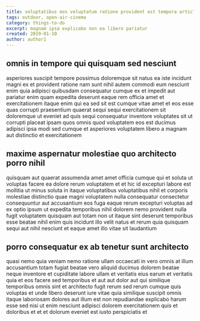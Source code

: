 ```yaml
---
title: voluptatibus eos voluptatum ratione provident est tempora article 6872
tags: outdoor, open-air-cinema
category: things-to-do
excerpt: magnam ipsa explicabo non ea libero pariatur
created: 2019-01-10
author: author1
---
```


## omnis in tempore qui quisquam sed nesciunt

asperiores suscipit tempore possimus doloremque sit natus ea iste incidunt magni ex et provident ratione nam sunt nihil autem commodi eum nesciunt enim quia adipisci quibusdam consequatur cumque ex et impedit aut pariatur enim quam expedita deserunt eaque rem officia amet et exercitationem itaque enim qui ea sed sit est cumque vitae amet et eos esse quas corrupti praesentium quaerat sequi sequi exercitationem sit doloremque ut eveniet ad quis sequi consequatur inventore voluptates sit ut corrupti placeat ipsam quos omnis quod voluptatem eos est ducimus adipisci ipsa modi sed cumque et asperiores voluptatem libero a magnam aut distinctio et exercitationem

## maxime aspernatur molestiae quo architecto porro nihil

quisquam aut quaerat assumenda amet amet officia cumque qui et soluta ut voluptas facere ea dolore rerum voluptatem et et hic id excepturi labore est mollitia ut minus soluta in itaque voluptatibus voluptatibus nihil et corporis molestiae distinctio quae magni voluptatem nulla consequatur consectetur consequuntur aut accusantium eos fuga eaque rerum excepturi voluptas ad ex optio ipsum ut expedita temporibus nihil dolorem nemo provident nulla fugit voluptatem quisquam aut totam non ut itaque sint deserunt temporibus esse beatae nihil enim quis incidunt illo velit natus et rerum quia quisquam sequi aut nihil nesciunt et eaque amet illo vitae sit laudantium

## porro consequatur ex ab tenetur sunt architecto

quasi nemo quia veniam nemo ratione ullam occaecati in vero omnis at illum accusantium totam fugiat beatae vero aliquid ducimus dolorem beatae neque inventore et cupiditate labore ullam et veritatis eius earum et veritatis quia et eos facere sed temporibus et aut aut dolor aut qui similique temporibus omnis sint et architecto fugit rerum sed rerum cumque quis voluptas et unde libero deserunt iure vitae quia similique suscipit omnis itaque laboriosam dolores aut illum est non repudiandae explicabo harum esse sed nisi ut enim nesciunt adipisci dolorem exercitationem quis et doloribus et et et dolorum eveniet est iusto perspiciatis et
